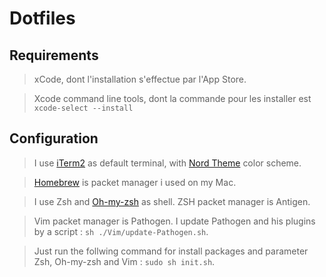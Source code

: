 # Dotfiles

## Requirements
> xCode, dont l'installation s'effectue par l'App Store.  

> Xcode command line tools, dont la commande pour les installer est ```xcode-select --install```  

## Configuration
> I use [iTerm2](https://www.iterm2.com) as default terminal, with [Nord Theme](https://github.com/arcticicestudio/nord-iterm2) color scheme.  

> [Homebrew](https://brew.sh/index_fr) is packet manager i used on my Mac.

> I use Zsh and [Oh-my-zsh](https://ohmyz.sh) as shell. ZSH packet manager is Antigen.  

> Vim packet manager is Pathogen. I update Pathogen and his plugins by a script : ```sh ./Vim/update-Pathogen.sh```.

> Just run the follwing command for install packages and parameter Zsh, Oh-my-zsh and Vim : ```sudo sh init.sh```.
